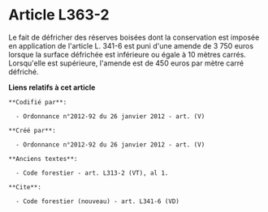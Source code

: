 # Article L363-2

Le fait de défricher des réserves boisées dont la conservation est imposée en application de l'article L. 341-6 est puni
d'une amende de 3 750 euros lorsque la surface défrichée est inférieure ou égale à 10 mètres carrés. Lorsqu'elle est
supérieure, l'amende est de 450 euros par mètre carré défriché.

**Liens relatifs à cet article**

	**Codifié par**:

	  - Ordonnance n°2012-92 du 26 janvier 2012 - art. (V)

	**Créé par**:

	  - Ordonnance n°2012-92 du 26 janvier 2012 - art. (V)

	**Anciens textes**:

	  - Code forestier - art. L313-2 (VT), al 1.

	**Cite**:

	  - Code forestier (nouveau) - art. L341-6 (VD)
